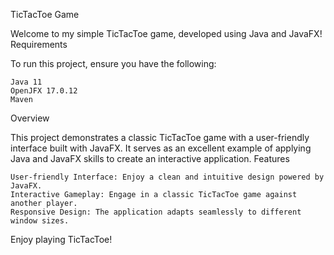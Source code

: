 TicTacToe Game

Welcome to my simple TicTacToe game, developed using Java and JavaFX!
Requirements

To run this project, ensure you have the following:

    Java 11
    OpenJFX 17.0.12
    Maven

Overview

This project demonstrates a classic TicTacToe game with a user-friendly interface built with JavaFX. It serves as an excellent example of applying Java and JavaFX skills to create an interactive application.
Features

    User-friendly Interface: Enjoy a clean and intuitive design powered by JavaFX.
    Interactive Gameplay: Engage in a classic TicTacToe game against another player.
    Responsive Design: The application adapts seamlessly to different window sizes.


Enjoy playing TicTacToe!
